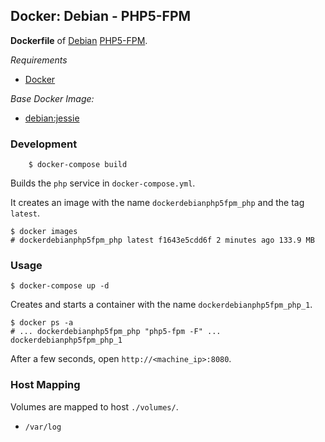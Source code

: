 ## Docker: Debian - PHP5-FPM

**Dockerfile** of [Debian](https://www.debian.org/) [PHP5-FPM](http://php.net/).

*Requirements*
- [Docker](https://www.docker.com/) 

*Base Docker Image:*
- [debian:jessie](https://hub.docker.com/_/debian/)

### Development

        $ docker-compose build

Builds the `php` service in `docker-compose.yml`.

It creates an image with the name `dockerdebianphp5fpm_php` and the tag `latest`.

    $ docker images
    # dockerdebianphp5fpm_php latest f1643e5cdd6f 2 minutes ago 133.9 MB

### Usage

    $ docker-compose up -d

Creates and starts a container with the name `dockerdebianphp5fpm_php_1`.

    $ docker ps -a
    # ... dockerdebianphp5fpm_php "php5-fpm -F" ... dockerdebianphp5fpm_php_1

After a few seconds, open `http://<machine_ip>:8080`.

### Host Mapping

Volumes are mapped to host `./volumes/`.
- `/var/log`

